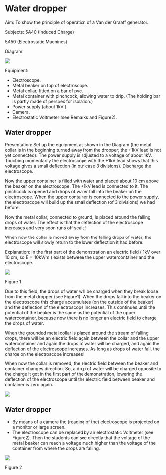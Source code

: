 # Water dropper 

Aim: To show the principle of operation of a Van der Graaff generator.

Subjects: $5 A 40$ (Induced Charge)

$5 A 50$ (Electrostatic Machines)

Diagram:

![](https://cdn.mathpix.com/cropped/2024_06_24_b803b3dddfaf53eb77c3g-1.jpg?height=986&width=951&top_left_y=434&top_left_x=671)

Equipment:

- Electroscope.
- Metal beaker on top of electroscope.
- Metal collar, fitted on a bar of pvc.
- Metal container with pinchcock, allowing water to drip. (The holding bar is partly made of perspex for isolation.)
- Power supply (about $1 \mathrm{kV}$ ).
- Camera.
- Electrostatic Voltmeter (see Remarks and Figure2).


## Water dropper

Presentation: Set up the equipment as shown in the Diagram (the metal collar is in the beginning turned away from the dropper; the $+1 \mathrm{kV}$ lead is not yet connected). The power supply is adjusted to a voltage of about $1 \mathrm{kV}$. Touching momentarily the electroscope with the $+1 \mathrm{kV}$ lead shows that this voltage gives a small deflection (in our case 3 divisions). Discharge the electroscope.

Now the upper container is filled with water and placed about $10 \mathrm{~cm}$ above the beaker on the electroscope. The $+1 \mathrm{kV}$ lead is connected to it. The pinchcock is opened and drops of water fall into the beaker on the electroscope. When the upper container is connected to the power supply, the electroscope will build up the small deflection (of 3 divisions) we had before.

Now the metal collar, connected to ground, is placed around the falling drops of water. The effect is that the deflection of the electroscope increases and very soon runs off scale!

When now the collar is moved away from the falling drops of water, the electroscope will slowly return to the lower deflection it had before.

Explanation: In the first part of the demonstration an electric field ( $1 \mathrm{kV}$ over $10 \mathrm{~cm}$, so $\mathrm{E}=10 \mathrm{kV} / \mathrm{m}$ ) exists between the upper watercontainer and the electroscope.

![](https://cdn.mathpix.com/cropped/2024_06_24_b803b3dddfaf53eb77c3g-2.jpg?height=661&width=393&top_left_y=1060&top_left_x=953)

Figure 1

Due to this field, the drops of water will be charged when they break loose from the metal dropper (see Figure1). When the drops fall into the beaker on the electroscope this charge accumulates (on the outside of the beaker) and the deflection of the electroscope increases. This continues until the potential of the beaker is the same as the potential of the upper watercontainer, because now there is no longer an electric field to charge the drops of water.

When the grounded metal collar is placed around the stream of falling drops, there will be an electric field again between the collar and the upper watercontainer and again the drops of water will be charged, and again the deflection of the electroscope increases. As long as drops of water fall, the charge on the electroscope increases!

When now the collar is removed, the electric field between the beaker and container changes direction. So, a drop of water will be charged opposite to the charge it got in the first part of the demonstration, lowering the deflection of the electroscope until the electric field between beaker and container is zero again.

![](https://cdn.mathpix.com/cropped/2024_06_24_b803b3dddfaf53eb77c3g-2.jpg?height=255&width=562&top_left_y=2358&top_left_x=1432)

## Water dropper

- By means of a camera the (reading of the) electroscope is projected on a monitor or large screen.
- The electroscope can be replaced by an electrostatic Voltmeter (see Figure2). Then the students can see directly that the voltage of the metal beaker can reach a voltage much higher than the voltage of the container from where the drops are falling.

![](https://cdn.mathpix.com/cropped/2024_06_24_b803b3dddfaf53eb77c3g-3.jpg?height=721&width=759&top_left_y=572&top_left_x=781)

Figure 2

